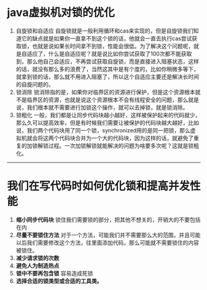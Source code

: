 # java虚拟机对锁的优化 #
1. 自旋锁和自适应
自旋锁就是一般利用循环和cas来实现的，但是自旋锁我们知道它的缺点就是如果你一直拿不到这个锁的话，他就会一直去执行cas尝试获取锁，也就是说如果长时间拿不到锁，性能会很低。为了解决这个问题呢，就是自适应了，什么是自适应呢？就是说比如你尝试获取了100次都不能获取到，那么他自己会适应，不再尝试获取自旋锁，而是直接进入阻塞状态，这样的话，就没有那么多的浪费了，当然这其中是有个度的，比如你稍微多等下，就拿到锁的话，那么就不用进入阻塞了，所以这个自适应主要还是解决长时间的自旋问题的。
2. 锁消除
锁消除指的是，如果你对临界区的资源进行保护，但是这个资源根本就不是临界区的资源，也就是说这个资源根本不会有线程安全的问题，那么就是说，我们根本就不需要进行加锁这个操作，就可以去掉锁，就是锁消除。
3. 锁粗化
一般，我们都是让同步代码块越小越好，这样被保护起来的代码就少，那么久可以提高效率，但是有时候我们需要让被保护的代码块越大越好，比如说，我们两个代码块用了同一个锁，synchronized用的是同一把锁，那么虚拟机就会将这两个代码块合并为一个大的代码块，因为这样的话，就避免了重复的加锁解锁过程。一次加锁解锁就能解决的问题为啥要多次呢？这就是锁粗化。


**************
# 我们在写代码时如何优化锁和提高并发性能

1. **缩小同步代码块**
锁住我们需要锁的部分，把其他不想关的，开销大的不要包括在内
2. **尽量不要锁住方法**
对于一个方法，可能我们并不需要那么大的范围，并且可能以后我们需要修改这个方法，往里面添加代码，那么可能就不需要锁住的内容被锁住。
3. **减少请求锁的次数**
4. **避免人为制造热点**
5. **锁中不要再包含锁**
容易造成死锁
6. **选择合适的锁类型或合适的工具类。**